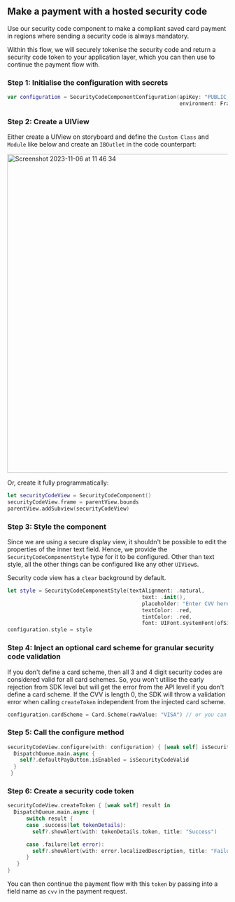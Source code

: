 ## Make a payment with a hosted security code 
Use our security code component to make a compliant saved card payment in regions where sending a security code is always mandatory. 

Within this flow, we will securely tokenise the security code and return a security code token to your application layer, which you can then use to continue the payment flow with.

### Step 1: Initialise the configuration with secrets

```swift
var configuration = SecurityCodeComponentConfiguration(apiKey: "PUBLIC_KEY",                        // set your public key
                                                       environment: Frames.Environment.sandbox)     // set the environment
```

### Step 2: Create a UIView

Either create a UIView on storyboard and define the `Custom Class` and `Module` like below and create an `IBOutlet` in the code counterpart:

<img width="727" alt="Screenshot 2023-11-06 at 11 46 34" src="https://github.com/checkout/frames-ios/assets/125963311/ee19b1f8-f3eb-47ee-a20a-e328bdba7001">



Or, create it fully programmatically:

```swift
let securityCodeView = SecurityCodeComponent()
securityCodeView.frame = parentView.bounds
parentView.addSubview(securityCodeView)
```

### Step 3: Style the component

Since we are using a secure display view, it shouldn't be possible to edit the properties of the inner text field. Hence, we provide the `SecurityCodeComponentStyle` type for it to be configured. Other than text style, all the other things can be configured like any other `UIView`s.

Security code view has a `clear` background by default.

```swift
let style = SecurityCodeComponentStyle(textAlignment: .natural,
                                           text: .init(),
                                           placeholder: "Enter CVV here",
                                           textColor: .red,
                                           tintColor: .red,
                                           font: UIFont.systemFont(ofSize: 24))
configuration.style = style
```

### Step 4: Inject an optional card scheme for granular security code validation

If you don't define a card scheme, then all 3 and 4 digit security codes are considered valid for all card schemes. So, you won't utilise the early rejection from SDK level but will get the error from the API level if you don't define a card scheme. If the CVV is length 0, the SDK will throw a validation error when calling `createToken` independent from the injected card scheme.

```swift
configuration.cardScheme = Card.Scheme(rawValue: "VISA") // or you can directly use `Card.Scheme.visa`. You should be getting the scheme name string values from your backend.
```

### Step 5: Call the configure method

```swift
securityCodeView.configure(with: configuration) { [weak self] isSecurityCodeValid in
  DispatchQueue.main.async {
    self?.defaultPayButton.isEnabled = isSecurityCodeValid 
  }  
 }
```

### Step 6: Create a security code token
```swift
securityCodeView.createToken { [weak self] result in
  DispatchQueue.main.async {
      switch result {
      case .success(let tokenDetails):
        self?.showAlert(with: tokenDetails.token, title: "Success")

      case .failure(let error):
        self?.showAlert(with: error.localizedDescription, title: "Failure")
      }
   }
}
```

You can then continue the payment flow with this `token` by passing into a field name as `cvv` in the payment request. 
